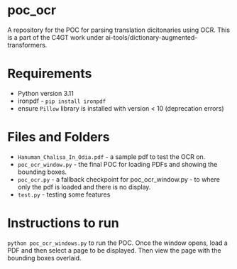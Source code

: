 # poc_ocr
A repository for the POC for parsing translation dicitonaries using OCR. This is a part of the C4GT work under ai-tools/dictionary-augmented-transformers.

# Requirements
- Python version 3.11
- ironpdf - `pip install ironpdf`
- ensure `Pillow` library is installed with version < 10 (deprecation errors)

# Files and Folders
- `Hanuman_Chalisa_In_Odia.pdf` - a sample pdf to test the OCR on.
- `poc_ocr_window.py` - the final POC for loading PDFs and showing the bounding boxes.
- `poc_ocr.py` - a fallback checkpoint for poc_ocr_window.py - to where only the pdf is loaded and there is no display.
- `test.py` - testing some features

# Instructions to run
`python poc_ocr_windows.py` to run the POC. Once the window opens, load a PDF and then select a page to be displayed. Then view the page with the bounding boxes overlaid.